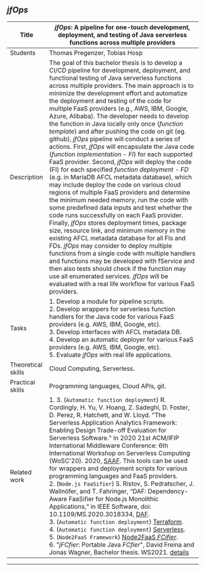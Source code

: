 ## *jfOps*

| Title | ***jfOps*: A pipeline for one-touch development, deployment, and testing of Java serverless functions across multiple providers** |
| ----- | ----- | 
| Students | Thomas Pregenzer, Tobias Hosp | 
| Description |  The goal of this bachelor thesis is to develop a CI/CD pipeline for development, deployment, and functional testing of Java serverless functions across multiple providers. The main approach is to minimize the development effort and automatize the deployment and testing of the code for multiple FaaS providers (e.g., AWS, IBM, Google, Azure, Alibaba). The developer needs to develop the function in Java locally only once (*function template*) and after pushing the code on git (eg. github), *jfOps* pipeline will conduct a series of actions. First, *jfOps* will encapsulate the Java code (*function implementation* - *FI*) for each supported FaaS provider. Second, *jfOps* will deploy the code (FI) for each specified *function deployment* - *FD* (e.g. in MariaDB AFCL metadata database), which may include deploy the code on various cloud regions of multiple FaaS providers and determine the minimum needed memory, run the code with some predefined data inputs and test whether the code runs successfully on each FaaS provider. Finally, *jfOps* stores deployment times, package size, resource link, and minimum memory in the existing AFCL metadata database for all FIs and FDs. *jfOps* may consider to deploy multiple functions from a single code with multiple handlers and functions may be developed with fService and then also tests should check if the function may use all enumerated services. *jfOps* will be evaluated with a real life workflow for various FaaS providers.
|Tasks| 1. Develop a module for pipeline scripts. <br> 2. Develop wrappers for serverless function handlers for the Java code for various FaaS providers (e.g. AWS, IBM, Google, etc). <br> 3. Develop interfaces with AFCL metadata DB. <br> 4. Develop an automatic deployer for various FaaS providers (e.g. AWS, IBM, Google, etc).<br> 5. Evaluate *jfOps* with real life applications.|
| Theoretical skills | Cloud Computing, Serverless. | 
| Practical skills | Programming languages, Cloud APIs, git.|
| Related work | 1. 3. (`Automatic function deployment`) R. Cordingly, H. Yu, V. Hoang, Z. Sadeghi, D. Foster, D. Perez, R. Hatchett, and W. Lloyd. "The Serverless Application Analytics Framework: Enabling Design Trade-off Evaluation for Serverless Software." In 2020 21st ACM/IFIP International Middleware Conference: 6th International Workshop on Serverless Computing (WoSC'20). 2020, [SAAF](https://github.com/wlloyduw/SAAF). This tools can be used for wrappers and deployment scripts for various programming languages and FaaS providers. <br> 2. (`Node.js FaaSifier`) S. Ristov, S. Pedratscher, J. Wallnöfer, and T. Fahringer, “DAF: Dependency-Aware FaaSifier for Node.js Monolithic Applications,” in IEEE Software, doi: 10.1109/MS.2020.3018334, [DAF](https://github.com/qngapparat/daf).<br> 3. (`Automatic function deployment`) [Terraform](https://www.terraform.io/).<br> 4. (`Automatic function deployment`) [Serverless](https://www.serverless.com/).<br>  5. (`Node2FaaS Framework`) [Node2FaaS *FCifier*](https://github.com/node2faas/framework).<br> 6. "*jFCfier*: Portable Java *FCfier*", David Freina and Jonas Wagner, Bachelor thesis. WS2021. [details](./closed/jFCfier.md)|
---
